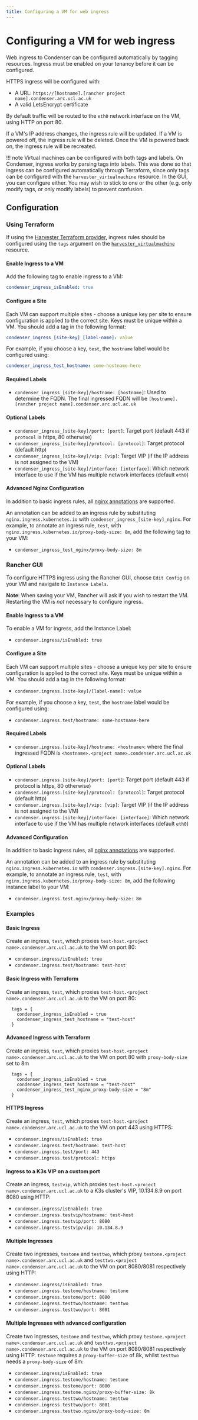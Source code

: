 ```yaml
---
title: Configuring a VM for web ingress
---
```


# Configuring a VM for web ingress

Web ingress to Condenser can be configured automatically by tagging resources.
Ingress must be enabled on your tenancy before it can be configured.

HTTPS ingress will be configured with:

- A URL: `https://[hostname].[rancher project name].condenser.arc.ucl.ac.uk`
- A valid LetsEncrypt certificate

By default traffic will be routed to the `eth0` network interface on the VM, using
HTTP on port 80.

If a VM's IP address changes, the ingress rule will be updated. If a VM is powered
off, the ingress rule will be deleted. Once the VM is powered back on, the ingress
rule will be recreated.

!!! note
    Virtual machines can be configured with both tags and labels. On Condenser,
    ingress works by parsing tags into labels. This was done so that ingress can
    be configured automatically through Terraform, since only tags can be configured
    with the `harvester_virtualmachine` resource. In the GUI, you can configure either.
    You may wish to stick to one or the other (e.g. only modify tags, or only modify
    labels) to prevent confusion.

## Configuration

### Using Terraform

If using the [Harvester Terraform provider](https://registry.terraform.io/providers/harvester/harvester/latest/docs),
ingress rules should be configured using the `tags` argument on the [`harvester_virtualmachine`](https://registry.terraform.io/providers/harvester/harvester/latest/docs/resources/virtualmachine)
resource.

#### Enable Ingress to a VM

Add the following tag to enable ingress to a VM:

``` yaml
condenser_ingress_isEnabled: true
```

#### Configure a Site

Each VM can support multiple sites - choose a unique key per site to ensure configuration
is applied to the correct site. Keys must be unique within a VM. You should add
a tag in the following format:

``` yaml
condenser_ingress_[site-key]_[label-name]: value
```

For example, if you choose a key, `test`, the `hostname` label would be configured
using:

``` yaml
condenser_ingress_test_hostname: some-hostname-here
```

#### Required Labels

- `condenser_ingress_[site-key]/hostname: [hostname]`: Used to determine the FQDN.
  The final ingressed FQDN will be `[hostname].[rancher project name].condenser.arc.ucl.ac.uk`

#### Optional Labels

- `condenser_ingress_[site-key]/port: [port]`: Target port (default 443 if `protocol`
  is https, 80 otherwise)
- `condenser_ingress_[site-key]/protocol: [protocol]`: Target protocol (default http)
- `condenser_ingress_[site-key]/vip: [vip]`: Target VIP (if the IP address is not
  assigned to the VM)
- `condenser_ingress_[site-key]/interface: [interface]`: Which network interface
  to use if the VM has multiple network interfaces (default `eth0`)

#### Advanced Nginx Configuration

In addition to basic ingress rules, all [nginx annotations](https://github.com/kubernetes/ingress-nginx/blob/main/docs/user-guide/nginx-configuration/annotations.md)
are supported.

An annotation can be added to an ingress rule by substituting `nginx.ingress.kubernetes.io`
with `condenser_ingress_[site-key]_nginx`. For example, to annotate an ingress rule,
`test`, with `nginx.ingress.kubernetes.io/proxy-body-size: 8m`, add the following
tag to your VM:

- `condenser_ingress_test_nginx/proxy-body-size: 8m`

### Rancher GUI

To configure HTTPS ingress using the Rancher GUI, choose `Edit Config` on your VM
and navigate to `Instance Labels`.

**Note**: When saving your VM, Rancher will ask if you wish to restart the VM.
Restarting the VM is *not* necessary to configure ingress.

#### Enable Ingress to a VM

To enable a VM for ingress, add the Instance Label:

- `condenser.ingress/isEnabled: true`

#### Configure a Site

Each VM can support multiple sites - choose a unique key per site to ensure configuration
is applied to the correct site. Keys must be unique within a VM. You should add
a tag in the following format:

- `condenser.ingress.[site-key]/[label-name]: value`

For example, if you choose a key, `test`, the `hostname` label would be configured
using:

- `condenser.ingress.test/hostname: some-hostname-here`

#### Required Labels

- `condenser.ingress.[site-key]/hostname: <hostname>`: where the final ingressed
  FQDN is `<hostname>.<project name>.condenser.arc.ucl.ac.uk`

#### Optional Labels

- `condenser.ingress.[site-key]/port: [port]`: Target port (default 443 if protocol
  is https, 80 otherwise)
- `condenser.ingress.[site-key]/protocol: [protocol]`: Target protocol (default http)
- `condenser.ingress.[site-key]/vip: [vip]`: Target VIP (if the IP address is not
  assigned to the VM)
- `condenser.ingress.[site-key]/interface: [interface]`: Which network interface
  to use if the VM has multiple network interfaces (default `eth0`)

#### Advanced Configuration

In addition to basic ingress rules, all [nginx annotations](https://github.com/kubernetes/ingress-nginx/blob/main/docs/user-guide/nginx-configuration/annotations.md)
are supported.

An annotation can be added to an ingress rule by substituting `nginx.ingress.kubernetes.io`
with `condenser.ingress.[site-key].nginx`. For example, to annotate an ingress rule,
`test`, with `nginx.ingress.kubernetes.io/proxy-body-size: 8m`, add the following
instance label to your VM:

- `condenser.ingress.test.nginx/proxy-body-size: 8m`

### Examples

#### Basic Ingress

Create an ingress, `test`, which proxies `test-host.<project name>.condenser.arc.ucl.ac.uk`
to the VM on port 80:

- `condenser.ingress/isEnabled: true`
- `condenser.ingress.test/hostname: test-host`

#### Basic Ingress with Terraform

Create an ingress, `test`, which proxies `test-host.<project name>.condenser.arc.ucl.ac.uk`
to the VM on port 80:

```hcl
  tags = {
    condenser_ingress_isEnabled = true
    condenser_ingress_test_hostname = "test-host"
  }
```

#### Advanced Ingress with Terraform

Create an ingress, `test`, which proxies `test-host.<project name>.condenser.arc.ucl.ac.uk`
to the VM on port 80 with `proxy-body-size` set to 8m

```hcl
  tags = {
    condenser_ingress_isEnabled = true
    condenser_ingress_test_hostname = "test-host"
    condenser_ingress_test_nginx_proxy-body-size = "8m"
  }
```

#### HTTPS Ingress

Create an ingress, `test`, which proxies `test-host.<project name>.condenser.arc.ucl.ac.uk`
to the VM on port 443 using HTTPS:

- `condenser.ingress/isEnabled: true`
- `condenser.ingress.test/hostname: test-host`
- `condenser.ingress.test/port: 443`
- `condenser.ingress.test/protocol: https`

#### Ingress to a K3s VIP on a custom port

Create an ingress, `testvip`, which proxies `test-host.<project name>.condenser.arc.ucl.ac.uk`
to a K3s cluster's VIP, 10.134.8.9 on port 8080 using HTTP:

- `condenser.ingress/isEnabled: true`
- `condenser.ingress.testvip/hostname: test-host`
- `condenser.ingress.testvip/port: 8080`
- `condenser.ingress.testvip/vip: 10.134.8.9`

#### Multiple Ingresses

Create two ingresses, `testone` and `testtwo`, which proxy `testone.<project name>.condenser.arc.ucl.ac.uk`
and `testtwo.<project name>.condenser.arc.ucl.ac.uk` to the VM on port 8080/8081
respectively using HTTP:

- `condenser.ingress/isEnabled: true`
- `condenser.ingress.testone/hostname: testone`
- `condenser.ingress.testone/port: 8080`
- `condenser.ingress.testtwo/hostname: testtwo`
- `condenser.ingress.testtwo/port: 8081`

#### Multiple Ingresses with advanced configuration

Create two ingresses, `testone` and `testtwo`, which proxy `testone.<project name>.condenser.arc.ucl.ac.uk`
and `testtwo.<project name>.condenser.arc.ucl.ac.uk` to the VM on port 8080/8081
respectively using HTTP. `testone` requires a `proxy-buffer-size` of 8k, whilst
`testtwo` needs a `proxy-body-size` of 8m:

- `condenser.ingress/isEnabled: true`
- `condenser.ingress.testone/hostname: testone`
- `condenser.ingress.testone/port: 8080`
- `condenser.ingress.testone.nginx/proxy-buffer-size: 8k`
- `condenser.ingress.testtwo/hostname: testtwo`
- `condenser.ingress.testtwo/port: 8081`
- `condenser.ingress.testtwo.nginx/proxy-body-size: 8m`
